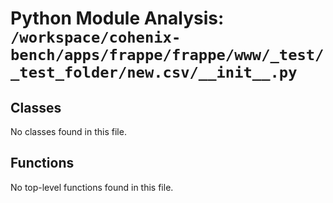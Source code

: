# Python Module Analysis: `/workspace/cohenix-bench/apps/frappe/frappe/www/_test/_test_folder/new.csv/__init__.py`

## Classes

No classes found in this file.


## Functions

No top-level functions found in this file.
